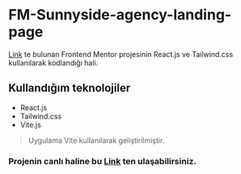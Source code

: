 # FM-Sunnyside-agency-landing-page
<a href="https://www.frontendmentor.io/challenges/sunnyside-agency-landing-page-7yVs3B6ef/hub">Link</a> te bulunan Frontend Mentor projesinin React.js ve Tailwind.css kullanılarak kodlandığı hali.

## Kullandığım teknolojiler
* React.js
* Tailwind.css
* Vite.js

>Uygulama Vite kullanılarak geliştirilmiştir.

### Projenin canlı haline bu <a href="https://ogzcode.github.io/FM-Sunnyside-agency-landing-page/">Link</a> ten ulaşabilirsiniz.
